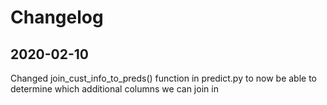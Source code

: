 # Changelog
## 2020-02-10
Changed join_cust_info_to_preds() function in predict.py to now be able to determine which additional columns we can join in
